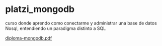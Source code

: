 # platzi_mongodb
curso donde aprendo como conectarme y administrar una base de datos Nosql, entendiendo un paradigma distinto a SQL 


[diploma-mongodb.pdf](https://github.com/Kamilo2251/platzi_mongodb/files/10564158/diploma-mongodb.pdf)
